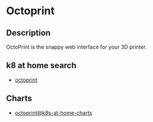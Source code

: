 # Octoprint

## Description

OctoPrint is the snappy web interface for your 3D printer.

## k8 at home search

- [octoprint](https://nanne.dev/k8s-at-home-search/#/octoprint)

## Charts

- [octoprint@k8s-at-home-charts](https://k8s-at-home.com/charts/)
